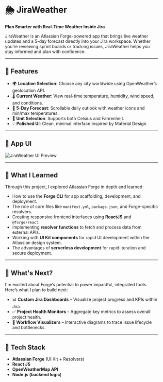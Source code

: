 # 🌦️ JiraWeather

**Plan Smarter with Real-Time Weather Inside Jira**

JiraWeather is an Atlassian Forge-powered app that brings live weather updates and a 5-day forecast directly into your Jira workspace. Whether you're reviewing sprint boards or tracking issues, JiraWeather helps you stay informed and plan with confidence.

---

## 🚀 Features

- 🌍 **Location Selection**: Choose any city worldwide using OpenWeather’s geolocation API.
- 🌡️ **Current Weather**: View real-time temperature, humidity, wind speed, and conditions.
- 📅 **5-Day Forecast**: Scrollable daily outlook with weather icons and min/max temperatures.
- 📐 **Unit Selection**: Supports both Celsius and Fahrenheit.
- 💡 **Polished UI**: Clean, minimal interface inspired by Material Design.

---

## 📸 App UI

![JiraWeather UI Preview](https://github.com/user-attachments/assets/ae4ad330-c484-4f79-a0c2-02c1690bb332)

---

## 🧠 What I Learned

Through this project, I explored Atlassian Forge in depth and learned:

- How to use the **Forge CLI** for app scaffolding, development, and deployment.
- The role of core files like `manifest.yml`, `package.json`, and Forge-specific resolvers.
- Creating responsive frontend interfaces using **ReactJS** and `@forge/react`.
- Implementing **resolver functions** to fetch and process data from external APIs.
- Working with **UI Kit components** for rapid UI development within the Atlassian design system.
- The advantages of **serverless development** for rapid iteration and secure deployment.

---

## 🔮 What's Next?

I'm excited about Forge’s potential to power impactful, integrated tools. Here’s what I plan to build next:

- 📊 **Custom Jira Dashboards** – Visualize project progress and KPIs within Jira.
- ✅ **Project Health Monitors** – Aggregate key metrics to assess overall project health.
- 🔁 **Workflow Visualizers** – Interactive diagrams to trace issue lifecycle and bottlenecks.

---

## 🔧 Tech Stack

- **Atlassian Forge** (UI Kit + Resolvers)
- **React JS**
- **OpenWeatherMap API**
- **Node.js (backend logic)**
